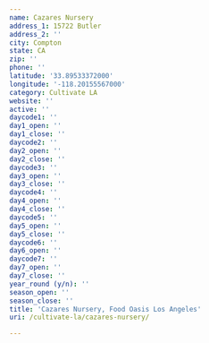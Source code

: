 ```yaml
---
name: Cazares Nursery
address_1: 15722 Butler
address_2: ''
city: Compton
state: CA
zip: ''
phone: ''
latitude: '33.89533372000'
longitude: '-118.20155567000'
category: Cultivate LA
website: ''
active: ''
daycode1: ''
day1_open: ''
day1_close: ''
daycode2: ''
day2_open: ''
day2_close: ''
daycode3: ''
day3_open: ''
day3_close: ''
daycode4: ''
day4_open: ''
day4_close: ''
daycode5: ''
day5_open: ''
day5_close: ''
daycode6: ''
day6_open: ''
daycode7: ''
day7_open: ''
day7_close: ''
year_round (y/n): ''
season_open: ''
season_close: ''
title: 'Cazares Nursery, Food Oasis Los Angeles'
uri: /cultivate-la/cazares-nursery/

---
```

